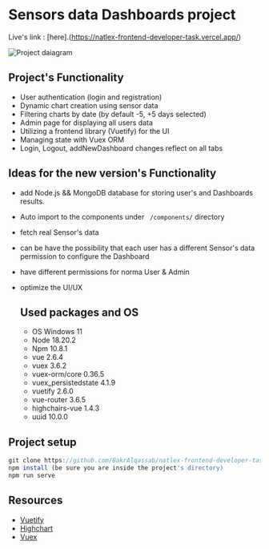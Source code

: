 # Sensors data Dashboards project


Live's link : [here].(https://natlex-frontend-developer-task.vercel.app/)


![Project daiagram](https://i.ibb.co/F6LV8yZ/Screenshot-2024-07-23-151458.png?raw=true "Project's Diagram")


## Project's Functionality

- User authentication (login and registration)
- Dynamic chart creation using sensor data
- Filtering charts by date (by default -5, +5 days selected)
- Admin page for displaying all users data
- Utilizing a frontend library (Vuetify) for the UI
- Managing state with Vuex ORM
- Login, Logout, addNewDashboard changes reflect on all tabs

## Ideas for the new version's Functionality

- add Node.js && MongoDB database for storing user's and Dashboards results.
- Auto import to the components under ``` /components/``` directory
- fetch real Sensor's data
- can be have the possibility that each user has a different Sensor's data permission to configure the Dashboard
- have different permissions for norma User & Admin
- optimize the UI/UX

  ## Used packages and OS
  - OS Windows 11
  - Node 18.20.2
  - Npm 10.8.1
  - vue 2.6.4
  - vuex 3.6.2
  - vuex-orm/core 0.36.5
  - vuex_persistedstate 4.1.9
  - vuetify 2.6.0
  - vue-router 3.6.5
  - highchairs-vue 1.4.3
  - uuid 10.0.0

## Project setup

```js
git clone https://github.com/BakrAlqassab/natlex-frontend-developer-task
npm install (be sure you are inside the project's directory)
npm run serve
```

## Resources 
-  [Vuetify](https://vuetifyjs.com/en/)
-  [Highchart](https://highcharts.com/docs/index)
-  [Vuex](https://vuex.vuejs.org/)

